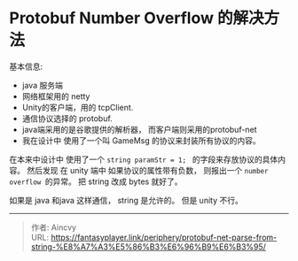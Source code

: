 # Protobuf Number Overflow 的解决方法



基本信息:

- java 服务端
- 网络框架用的 netty 
- Unity的客户端，用的 tcpClient. 
- 通信协议选择的 protobuf. 
- java端采用的是谷歌提供的解析器， 而客户端则采用的protobuf-net  
- 我在设计中 使用了一个叫 GameMsg 的协议来封装所有协议的内容。



在本来中设计中 使用了一个 `string paramStr = 1; ` 的字段来存放协议的具体内容。 然后发现 在 unity 端中 如果协议的属性带有负数， 则报出一个 `number overflow `的异常。 把 string 改成 bytes 就好了。

如果是 java 和java 这样通信， string 是允许的。 但是 unity 不行。



---

> 作者: Aincvy  
> URL: https://fantasyplayer.link/periphery/protobuf-net-parse-from-string-%E8%A7%A3%E5%86%B3%E6%96%B9%E6%B3%95/  

